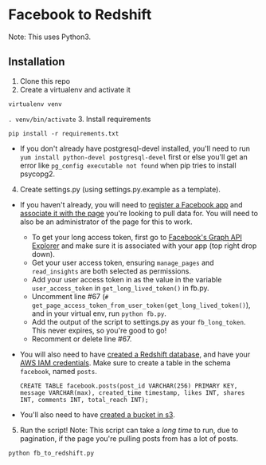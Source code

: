 # Facebook to Redshift

Note: This uses Python3.


## Installation
1. Clone this repo
2. Create a virtualenv and activate it

  `virtualenv venv`
  
  `. venv/bin/activate`
3. Install requirements

  `pip install -r requirements.txt`

  * If you don't already have postgresql-devel installed, you'll need to run `yum install python-devel postgresql-devel` first or else you'll get an error like `pg_config executable not found` when pip tries to install psycopg2.
  
4. Create settings.py (using settings.py.example as a template). 

  * If you haven't already, you will need to [register a Facebook app](https://developers.facebook.com/docs/apps/register) and [associate it with the page](http://stackoverflow.com/questions/9265062/how-to-link-a-facebook-app-with-an-existing-fan-page) you're looking to pull data for. You will need to also be an administrator of the page for this to work.
  
    * To get your long access token, first go to [Facebook's Graph API Explorer](https://developers.facebook.com/tools/explorer) and make sure it is associated with your app (top right drop down).
    * Get your user access token, ensuring `manage_pages` and `read_insights` are both selected as permissions.
    * Add your user access token in as the value in the variable `user_access_token` in `get_long_lived_token()` in fb.py.
    * Uncomment line #67 (`# get_page_access_token_from_user_token(get_long_lived_token()`), and in your virtual env, run `python fb.py`.
    * Add the output of the script to settings.py as your `fb_long_token`. This never expires, so you're good to go!
    * Recomment or delete line #67. 
    
  * You will also need to have [created a Redshift database](http://docs.aws.amazon.com/redshift/latest/dg/t_creating_database.html), and have your [AWS IAM credentials](https://aws.amazon.com/iam/). Make sure to create a table in the schema `facebook`, named `posts`. 
    
    `CREATE TABLE facebook.posts(post_id VARCHAR(256) PRIMARY KEY, message VARCHAR(max), created_time timestamp, likes INT, shares INT, comments INT, total_reach INT);`
    
  * You'll also need to have [created a bucket in s3](http://docs.aws.amazon.com/gettingstarted/latest/swh/getting-started-create-bucket.html).
  
5. Run the script! Note: This script can take a *long time* to run, due to pagination, if the page you're pulling posts from has a lot of posts.
  
  `python fb_to_redshift.py`
